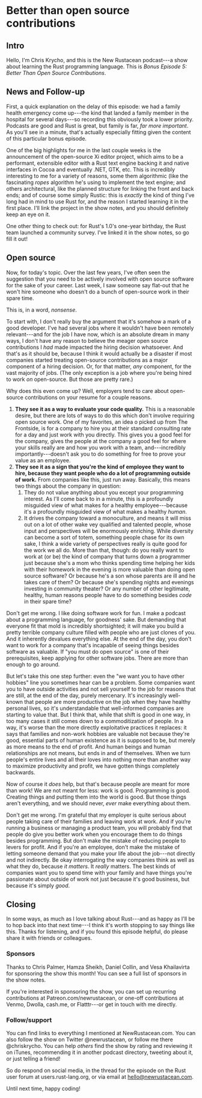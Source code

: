 # Better than open source contributions

## Intro

Hello, I'm Chris Krycho, and this is the New Rustacean podcast---a show about learning the Rust programming language. This is *Bonus Episode 5: Better Than Open Source Contributions*.

## News and Follow-up

First, a quick explanation on the delay of this episode: we had a family health emergency come up---the kind that landed a family member in the hospital for several days---so recording this obviously took a lower priority. Podcasts are good and Rust is great, but family is far, *far more important*. As you'll see in a minute, that's actually especially fitting given the content of this particular bonus episode.

One of the big highlights for me in the last couple weeks is the announcement of the open-source Xi editor project, which aims to be a performant, extensible editor with a Rust text engine backing it and native interfaces in Cocoa and eventually .NET, GTK, etc. This is incredibly interesting to me for a variety of reasons, some them algorithmic (like the fascinating *ropes* algorithm he's using to implement the text engine; and others architectural, like the planned structure for linking the front and back ends; and of course some simply Rustic: this is *exactly* the kind of thing I've long had in mind to use Rust for, and the reason I started learning it in the first place. I'll link the project in the show notes, and you should definitely keep an eye on it.

One other thing to check out: for Rust's 1.0's one-year birthday, the Rust team launched a community survey. I've linked it in the show notes, so go fill it out!


## Open source

Now, for today's topic. Over the last few years, I've often seen the suggestion that you need to be actively involved with open source software for the sake of your career. Last week, I saw someone say flat-out that he won't hire someone who doesn't do a bunch of open-source work in their spare time.

This is, in a word, *nonsense*.

To start with, I don't really buy the argument that it's somehow a mark of a good developer. I've had several jobs where it wouldn't have been remotely relevant---and for the job I have now, which is an absolute dream in many ways, I don't have any reason to believe the meager open source contributions I *had* made impacted the hiring decision whatsoever. And that's as it should be, because I think it would actually be a disaster if most companies started treating open-source contributions as a major component of a hiring decision. Or, for that matter, *any* component, for the vast majority of jobs. (The only exception is a job where you're being hired to work *on* open-source. But those are pretty rare.)

Why does this even come up? Well, employers tend to care about open-source contributions on your resume for a couple reasons.

1. **They see it as a way to evaluate your code quality.** This is a reasonable desire, but there are lots of ways to do this which don't involve requiring open source work. One of my favorites, an idea o picked up from The Frontside, is for a company to hire you at their standard consulting rate for a day and just work with you directly. This gives you a good feel for the company, gives the people at the company a good feel for where your skills really are and how you work with a team, and---incredibly importantly---doesn't ask you to do something for free to prove your value as an employee.
2. **They see it as a sign that you're the kind of employee they want to hire, because they want people who do a lot of programming outside of work.** From companies like this, just run away. Basically, this means two things about the company in question:
	1. They do not value anything about you except your programming interest. As I'll come back to in a minute, this is a profoundly misguided view of what makes for a healthy employee---because it's a profoundly misguided view of what makes a healthy *human*.
	2. It drives the company toward a monoculture, and means it will miss out on a lot of other wake vey qualified and talented people, whose input and perspectives will be enormously enriching. While diversity can become a sort of totem, something people chase for its own sake, I think a wide variety of perspectives really is quite good for the work we all do. More than that, though: do you really want to work at (or be) the kind of company that turns down a programmer just because she's a mom who thinks spending time helping her kids with their homework in the evening is more valuable than doing open source software? Or because he's a son whose parents are ill and he takes care of them? Or because she's spending nights and evenings investing in community theater? Or any number of other legitimate, healthy, human reasons people have to do something besides *code* in their spare time?

Don't get me wrong. I like doing software work for fun. I make a podcast about a programming language, for goodness' sake. But demanding that everyone fit that mold is incredibly shortsighted; it will make you build a pretty terrible company culture filled with people who are just clones of you. And it inherently devalues everything else. At the end of the day, you don't want to work for a company that's incapable of seeing things besides software as valuable. If "you must do open source" is one of their prerequisites, keep applying for other software jobs. There are more than enough to go around.

But let's take this one step further: even the "we want you to have other hobbies" line you sometimes hear can be a problem. Some companies want you to have outside activities and not sell yourself to the job for reasons that are still, at the end of the day, purely mercenary. It's increasingly well-known that people are more productive on the job when they have healthy personal lives, so it's understandable that well-informed companies are starting to value that. But I think that, while that shift is good in one way, in too many cases it still comes down to a commoditization of people. In a way, it's worse than the more directly exploitative practices it replaces: it says that families and non-work hobbies are valuable not because they're good, essential parts of human existence as it is supposed to be, but merely as more means to the end of profit. And human beings and human relationships are not means, but ends in and of themselves. When we turn people's entire lives and all their loves into nothing more than another way to maximize productivity and profit, we have gotten things completely backwards.

Now of course it *does* help, but that's because people are meant for more than work! We are not meant for less: work is good. Programming is good. Creating things and putting them into the world is good. But those things aren't everything, and we should never, *ever* make everything about them.

Don't get me wrong. I'm grateful that my employer is quite serious about people taking care of their families and leaving work at work. And if you're running a business or managing a product team, you will probably find that people do give you better work when you encourage them to do things besides programming. But don't make the mistake of reducing people to levers for profit. And if you're an employee, don't make the mistake of letting someone demand that you make your life about the job---not directly and not indirectly. Be okay interrogating the way companies think as well as what they do, because *it matters*. It *really* matters. The best kinds of companies want you to spend time with your family and have things you're passionate about outside of work not just because it's good business, but because it's simply *good*.


## Closing

In some ways, as much as I love talking about Rust---and as happy as I'll be to hop back into that next time---I think it's worth stopping to say things like this. Thanks for listening, and if you found this episode helpful, do please share it with friends or colleagues.

### Sponsors

Thanks to Chris Palmer, Hamza Sheikh, Daniel Collin, and Vesa Khailavirta for sponsoring the show this month! You can see a full list of sponsors in the show notes.

If you're interested in sponsoring the show, you can set up recurring contributions at Patreon.com/newrustacean, or one-off contributions at Venmo, Dwolla, cash.me, or Flatttr---or get in touch with me directly.


### Follow/support

You can find links to everything I mentioned at NewRustacean.com. You can also follow the show on Twitter @newrustacean, or follow me there @chriskrycho. You can help *others* find the show by rating and reviewing it on iTunes, recommending it in another podcast directory, tweeting about it, or just telling a friend!

So do respond on social media, in the thread for the episode on the Rust user forum at users.rust-lang.org, or via email at hello@newrustacean.com.

Until next time, happy coding!
